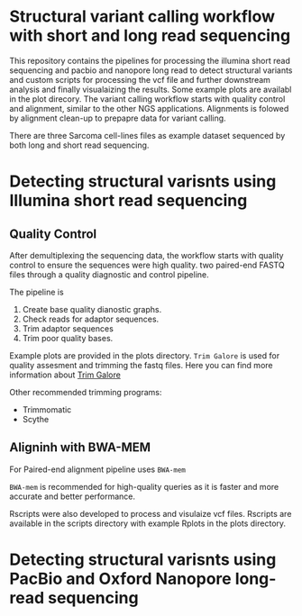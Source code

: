 # Structural variant calling workflow with short and long read sequencing

This repository contains the pipelines for processing the illumina short read sequencing and pacbio and nanopore long read to detect structural variants and custom scripts for processing the vcf file and further downstream analysis and finally visualaizing the results. 
Some example plots are availabl in the plot direcory.
The variant calling workflow starts with quality control and alignment, similar to the other NGS applications. Alignments is folowed by alignment clean-up to prepapre data for variant calling.

There are three Sarcoma cell-lines files as example dataset sequenced by both long and short read sequencing.

# Detecting structural varisnts using Illumina short read sequencing


## Quality Control 
After demultiplexing the sequencing data, the workflow starts with quality control to ensure the sequences were high quality. two paired-end FASTQ files through a quality diagnostic and control pipeline.

The pipeline is 
1. Create base quality dianostic graphs.
2. Check reads for adaptor sequences.
3. Trim adaptor sequences
4. Trim poor quality bases.

Example plots are provided in the plots directory.
```Trim Galore``` is used for quality assesment and trimming the fastq files.
Here you can find more information about [Trim Galore](https://github.com/FelixKrueger/TrimGalore) 

Other recommended trimming programs:
- Trimmomatic
- Scythe

## Aligninh with BWA-MEM

For Paired-end alignment pipeline uses ```BWA-mem```

```BWA-mem``` is recommended for high-quality queries as it is faster and more accurate and better performance.




Rscripts were also developed to process and visulaize vcf files. Rscripts are available in the scripts directory with example Rplots in the plots directory. 
 

# Detecting structural varisnts using PacBio and Oxford Nanopore long- read sequencing

